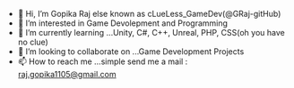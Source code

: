 - 👋 Hi, I’m Gopika Raj else known as cLueLess_GameDev(@GRaj-gitHub)
- 👀 I’m interested in Game Devolepment and Programming
- 🌱 I’m currently learning ...Unity, C#, C++, Unreal, PHP, CSS(oh you have no clue)
- 💞️ I’m looking to collaborate on ...Game Development Projects
- 📫 How to reach me ...simple send me a mail : raj.gopika1105@gmail.com

<!---
GRaj-gitHub/GRaj-gitHub is a ✨ special ✨ repository because its `README.md` (this file) appears on your GitHub profile.
You can click the Preview link to take a look at your changes.
--->

